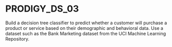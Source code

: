 # PRODIGY_DS_03

Build a decision tree classifier to predict whether a customer will purchase a product or service based on their demographic and behavioral data. Use a dataset such as the Bank Marketing dataset from the UCI Machine Learning Repository.
